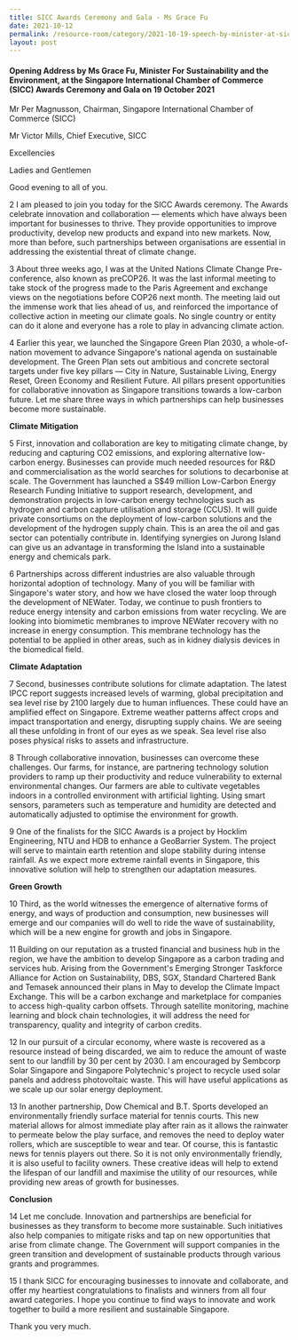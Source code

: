 ```yaml
---
title: SICC Awards Ceremony and Gala - Ms Grace Fu
date: 2021-10-12
permalink: /resource-room/category/2021-10-19-speech-by-minister-at-sicc-awards/
layout: post
---
```

#### Opening Address by Ms Grace Fu, Minister For Sustainability and the Environment, at the Singapore International Chamber of Commerce (SICC) Awards Ceremony and Gala on 19 October 2021

Mr Per Magnusson, Chairman, Singapore International Chamber of Commerce (SICC)  

Mr Victor Mills, Chief Executive, SICC  

Excellencies  

Ladies and Gentlemen  

Good evening to all of you.  

2 I am pleased to join you today for the SICC Awards ceremony. The Awards celebrate innovation and collaboration — elements which have always been important for businesses to thrive. They provide opportunities to improve productivity, develop new products and expand into new markets. Now, more than before, such partnerships between organisations are essential in addressing the existential threat of climate change.  

3 About three weeks ago, I was at the United Nations Climate Change Pre-conference, also known as preCOP26. It was the last informal meeting to take stock of the progress made to the Paris Agreement and exchange views on the negotiations before COP26 next month. The meeting laid out the immense work that lies ahead of us, and reinforced the importance of collective action in meeting our climate goals. No single country or entity can do it alone and everyone has a role to play in advancing climate action.  

4 Earlier this year, we launched the Singapore Green Plan 2030, a whole-of-nation movement to advance Singapore&#39;s national agenda on sustainable development. The Green Plan sets out ambitious and concrete sectoral targets under five key pillars — City in Nature, Sustainable Living, Energy Reset, Green Economy and Resilient Future. All pillars present opportunities for collaborative innovation as Singapore transitions towards a low-carbon future. Let me share three ways in which partnerships can help businesses become more sustainable.  

**Climate Mitigation**  

5 First, innovation and collaboration are key to mitigating climate change, by reducing and capturing CO2 emissions, and exploring alternative low-carbon energy. Businesses can provide much needed resources for R&amp;D and commercialisation as the world searches for solutions to decarbonise at scale. The Government has launched a S$49 million Low-Carbon Energy Research Funding Initiative to support research, development, and demonstration projects in low-carbon energy technologies such as hydrogen and carbon capture utilisation and storage (CCUS). It will guide private consortiums on the deployment of low-carbon solutions and the development of the hydrogen supply chain. This is an area the oil and gas sector can potentially contribute in. Identifying synergies on Jurong Island can give us an advantage in transforming the Island into a sustainable energy and chemicals park.  

6 Partnerships across different industries are also valuable through horizontal adoption of technology. Many of you will be familiar with Singapore&#39;s water story, and how we have closed the water loop through the development of NEWater. Today, we continue to push frontiers to reduce energy intensity and carbon emissions from water recycling. We are looking into biomimetic membranes to improve NEWater recovery with no increase in energy consumption. This membrane technology has the potential to be applied in other areas, such as in kidney dialysis devices in the biomedical field.  

**Climate Adaptation**  

7 Second, businesses contribute solutions for climate adaptation. The latest IPCC report suggests increased levels of warming, global precipitation and sea level rise by 2100 largely due to human influences. These could have an amplified effect on Singapore. Extreme weather patterns affect crops and impact transportation and energy, disrupting supply chains. We are seeing all these unfolding in front of our eyes as we speak. Sea level rise also poses physical risks to assets and infrastructure.  

8 Through collaborative innovation, businesses can overcome these challenges. Our farms, for instance, are partnering technology solution providers to ramp up their productivity and reduce vulnerability to external environmental changes. Our farmers are able to cultivate vegetables indoors in a controlled environment with artificial lighting. Using smart sensors, parameters such as temperature and humidity are detected and automatically adjusted to optimise the environment for growth.  

9 One of the finalists for the SICC Awards is a project by Hocklim Engineering, NTU and HDB to enhance a GeoBarrier System. The project will serve to maintain earth retention and slope stability during intense rainfall. As we expect more extreme rainfall events in Singapore, this innovative solution will help to strengthen our adaptation measures.  

**Green Growth**  

10 Third, as the world witnesses the emergence of alternative forms of energy, and ways of production and consumption, new businesses will emerge and our companies will do well to ride the wave of sustainability, which will be a new engine for growth and jobs in Singapore.  

11 Building on our reputation as a trusted financial and business hub in the region, we have the ambition to develop Singapore as a carbon trading and services hub. Arising from the Government&#39;s Emerging Stronger Taskforce Alliance for Action on Sustainability, DBS, SGX, Standard Chartered Bank and Temasek announced their plans in May to develop the Climate Impact Exchange. This will be a carbon exchange and marketplace for companies to access high-quality carbon offsets. Through satellite monitoring, machine learning and block chain technologies, it will address the need for transparency, quality and integrity of carbon credits.  

12 In our pursuit of a circular economy, where waste is recovered as a resource instead of being discarded, we aim to reduce the amount of waste sent to our landfill by 30 per cent by 2030. I am encouraged by Sembcorp Solar Singapore and Singapore Polytechnic&#39;s project to recycle used solar panels and address photovoltaic waste. This will have useful applications as we scale up our solar energy deployment.  

13 In another partnership, Dow Chemical and B.T. Sports developed an environmentally friendly surface material for tennis courts. This new material allows for almost immediate play after rain as it allows the rainwater to permeate below the play surface, and removes the need to deploy water rollers, which are susceptible to wear and tear. Of course, this is fantastic news for tennis players out there. So it is not only environmentally friendly, it is also useful to facility owners. These creative ideas will help to extend the lifespan of our landfill and maximise the utility of our resources, while providing new areas of growth for businesses.  

**Conclusion**  

14 Let me conclude. Innovation and partnerships are beneficial for businesses as they transform to become more sustainable. Such initiatives also help companies to mitigate risks and tap on new opportunities that arise from climate change. The Government will support companies in the green transition and development of sustainable products through various grants and programmes.  

15 I thank SICC for encouraging businesses to innovate and collaborate, and offer my heartiest congratulations to finalists and winners from all four award categories. I hope you continue to find ways to innovate and work together to build a more resilient and sustainable Singapore.  

Thank you very much.  


